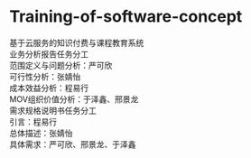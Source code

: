 # Training-of-software-concept
基于云服务的知识付费与课程教育系统  
业务分析报告任务分工  
范围定义与问题分析：严可欣  
可行性分析：张婧怡  
成本效益分析：程易行  
MOV组织价值分析：于泽鑫、邢景龙  
需求规格说明书任务分工  
引言：程易行  
总体描述：张婧怡  
具体需求：严可欣、邢景龙、于泽鑫
